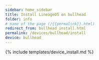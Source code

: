 ```yaml
---
sidebar: home_sidebar
title: Install LineageOS on bullhead
folder: info
# name of the page (/{{permalink}}.html)
redirect_from: bullhead_install.html
permalink: /devices/bullhead/install
device: bullhead
---
```

{% include templates/device_install.md %}
